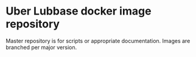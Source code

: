# Uber Lubbase docker image repository

Master repository is for scripts or appropriate documentation. Images are branched per major version.

